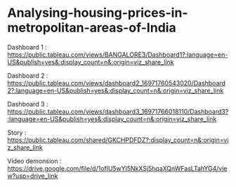 # Analysing-housing-prices-in-metropolitan-areas-of-India 

Dashboard 1 : https://public.tableau.com/views/BANGALORE3/Dashboard1?:language=en-US&publish=yes&:display_count=n&:origin=viz_share_link

Dashboard 2 : https://public.tableau.com/views/dashboard2_16971760543020/Dashboard2?:language=en-US&publish=yes&:display_count=n&:origin=viz_share_link

Dashboard 3 : https://public.tableau.com/views/dashboard3_16971766018110/Dashboard3?:language=en-US&publish=yes&:display_count=n&:origin=viz_share_link

Story : https://public.tableau.com/shared/GKCHPDFDZ?:display_count=n&:origin=viz_share_link

Video demonsion : https://drive.google.com/file/d/1oflU5wYl5NkXSj5hqaXQnWFasLTahYG4/view?usp=drive_link
